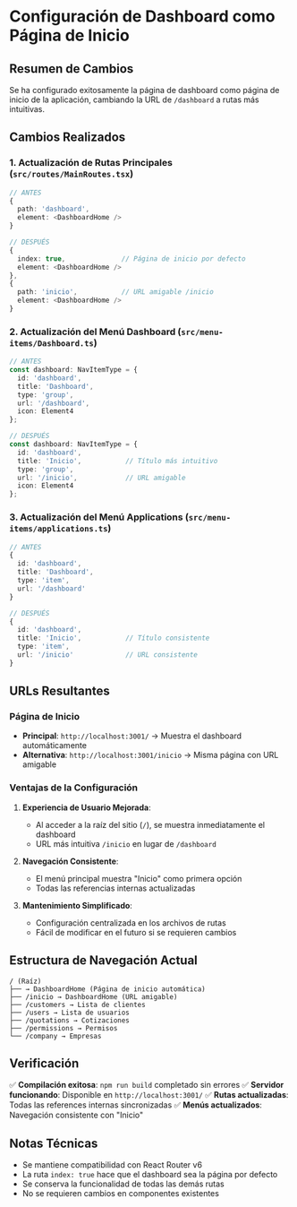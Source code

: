 # Configuración de Dashboard como Página de Inicio

## Resumen de Cambios

Se ha configurado exitosamente la página de dashboard como página de inicio de la aplicación, cambiando la URL de `/dashboard` a rutas más intuitivas.

## Cambios Realizados

### 1. Actualización de Rutas Principales (`src/routes/MainRoutes.tsx`)

```typescript
// ANTES
{
  path: 'dashboard',
  element: <DashboardHome />
}

// DESPUÉS
{
  index: true,              // Página de inicio por defecto
  element: <DashboardHome />
},
{
  path: 'inicio',           // URL amigable /inicio
  element: <DashboardHome />
}
```

### 2. Actualización del Menú Dashboard (`src/menu-items/Dashboard.ts`)

```typescript
// ANTES
const dashboard: NavItemType = {
  id: 'dashboard',
  title: 'Dashboard',
  type: 'group',
  url: '/dashboard',
  icon: Element4
};

// DESPUÉS
const dashboard: NavItemType = {
  id: 'dashboard',
  title: 'Inicio',           // Título más intuitivo
  type: 'group',
  url: '/inicio',            // URL amigable
  icon: Element4
};
```

### 3. Actualización del Menú Applications (`src/menu-items/applications.ts`)

```typescript
// ANTES
{
  id: 'dashboard',
  title: 'Dashboard',
  type: 'item',
  url: '/dashboard'
}

// DESPUÉS
{
  id: 'dashboard',
  title: 'Inicio',           // Título consistente
  type: 'item',
  url: '/inicio'             // URL consistente
}
```

## URLs Resultantes

### Página de Inicio
- **Principal**: `http://localhost:3001/` → Muestra el dashboard automáticamente
- **Alternativa**: `http://localhost:3001/inicio` → Misma página con URL amigable

### Ventajas de la Configuración

1. **Experiencia de Usuario Mejorada**:
   - Al acceder a la raíz del sitio (`/`), se muestra inmediatamente el dashboard
   - URL más intuitiva `/inicio` en lugar de `/dashboard`

2. **Navegación Consistente**:
   - El menú principal muestra "Inicio" como primera opción
   - Todas las referencias internas actualizadas

3. **Mantenimiento Simplificado**:
   - Configuración centralizada en los archivos de rutas
   - Fácil de modificar en el futuro si se requieren cambios

## Estructura de Navegación Actual

```
/ (Raíz)
├── → DashboardHome (Página de inicio automática)
├── /inicio → DashboardHome (URL amigable)
├── /customers → Lista de clientes
├── /users → Lista de usuarios
├── /quotations → Cotizaciones
├── /permissions → Permisos
└── /company → Empresas
```

## Verificación

✅ **Compilación exitosa**: `npm run build` completado sin errores
✅ **Servidor funcionando**: Disponible en `http://localhost:3001/`
✅ **Rutas actualizadas**: Todas las references internas sincronizadas
✅ **Menús actualizados**: Navegación consistente con "Inicio"

## Notas Técnicas

- Se mantiene compatibilidad con React Router v6
- La ruta `index: true` hace que el dashboard sea la página por defecto
- Se conserva la funcionalidad de todas las demás rutas
- No se requieren cambios en componentes existentes